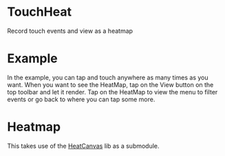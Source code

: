 TouchHeat
=========

Record touch events and view as a heatmap

Example
=======

In the example, you can tap and touch anywhere as many times as you want. When you want to see the HeatMap, tap on the View button on the top toolbar and let it render. Tap on the HeatMap to view the menu to filter events or go back to where you can tap some more.

Heatmap
=======

This takes use of the [HeatCanvas][1] lib as a submodule.

  [1]: https://github.com/sunng87/heatcanvas